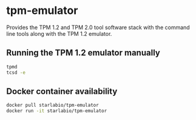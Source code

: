 # tpm-emulator

Provides the TPM 1.2 and TPM 2.0 tool software stack with the command
line tools along with the TPM 1.2 emulator.

## Running the TPM 1.2 emulator manually

```bash
tpmd
tcsd -e
```

## Docker container availability

```bash
docker pull starlabio/tpm-emulator
docker run -it starlabio/tpm-emulator
```
